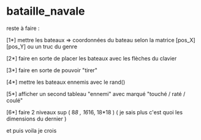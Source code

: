 # bataille_navale

reste à faire : 

[1*] mettre les bateaux => coordonnées du bateau selon la matrice [pos_X][pos_Y] ou un truc du genre

[2*] faire en sorte de placer les bateaux avec les flèches du clavier

[3*] faire en sorte de pouvoir "tirer"

[4*] mettre les bateaux ennemis avec le rand()

[5*] afficher un second tableau "ennemi" avec marqué "touché / raté / coulé"

[6*] faire 2 niveaux sup ( 8*8 , 16*16, 18*18 ) ( je sais plus c'est quoi les dimensions du dernier )

et puis voila je crois

